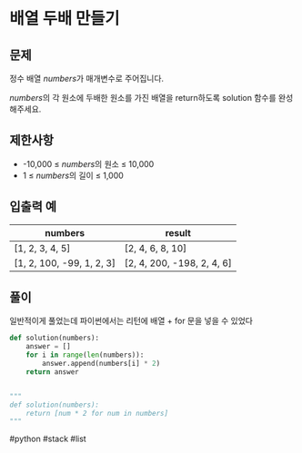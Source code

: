 # 배열 두배 만들기

## 문제

정수 배열 *numbers*가 매개변수로 주어집니다.

*numbers*의 각 원소에 두배한 원소를 가진 배열을 return하도록 solution 함수를 완성해주세요.

## 제한사항

- -10,000 ≤ *numbers*의 원소 ≤ 10,000
- 1 ≤ *numbers*의 길이 ≤ 1,000

## 입출력 예

| numbers                   | result                     |
| ------------------------- | -------------------------- |
| [1, 2, 3, 4, 5]           | [2, 4, 6, 8, 10]           |
| [1, 2, 100, -99, 1, 2, 3] | [2, 4, 200, -198, 2, 4, 6] |

## 풀이

일반적이게 풀었는데 파이썬에서는 리턴에 배열 + for 문을 넣을 수 있었다

```python
def solution(numbers):
    answer = []
    for i in range(len(numbers)):
        answer.append(numbers[i] * 2)
    return answer


"""
def solution(numbers):
    return [num * 2 for num in numbers]
"""

```

#python #stack #list
